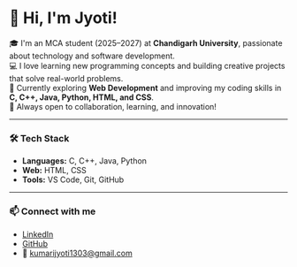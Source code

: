 # 👋 Hi, I'm Jyoti!

🎓 I'm an MCA student (2025–2027) at **Chandigarh University**, passionate about technology and software development.  
💻 I love learning new programming concepts and building creative projects that solve real-world problems.  
🌱 Currently exploring **Web Development** and improving my coding skills in **C, C++, Java, Python, HTML, and CSS**.  
🚀 Always open to collaboration, learning, and innovation!

---

### 🛠️ Tech Stack
- **Languages:** C, C++, Java, Python  
- **Web:** HTML, CSS  
- **Tools:** VS Code, Git, GitHub  

---

### 📫 Connect with me
- [LinkedIn](#)
- [GitHub](#)
- 📧 kumarijyoti1303@gmail.com
